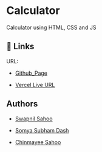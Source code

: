 # Calculator
Calculator using HTML, CSS and JS

## 🔗 Links
URL: 
- [Github_Page]()

- [Vercel Live URL]()

## Authors

- [Swapnil Sahoo](https://www.github.com/swapnil0601)

- [Somya Subham Dash](https://www.github.com/somyasubham9)

- [Chinmayee Sahoo](https://github.com/chinmayee22)